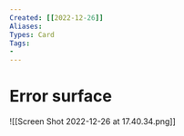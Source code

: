 ```yaml
---
Created: [[2022-12-26]]
Aliases: 
Types: Card
Tags: 
- 
---
```

# Error surface
![[Screen Shot 2022-12-26 at 17.40.34.png]]
